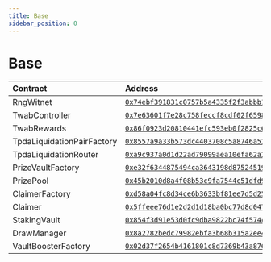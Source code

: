 ```yaml
---
title: Base
sidebar_position: 0
---
```


# Base

| Contract | Address |
| :--- | :--- |
| RngWitnet | [`0x74ebf391831c0757b5a4335f2f3abbb1499d18f0`](https://basescan.org/address/0x74ebf391831c0757b5a4335f2f3abbb1499d18f0) |
| TwabController | [`0x7e63601f7e28c758feccf8cdf02f6598694f44c6`](https://basescan.org/address/0x7e63601f7e28c758feccf8cdf02f6598694f44c6) |
| TwabRewards | [`0x86f0923d20810441efc593eb0f2825c6bff2dc09`](https://basescan.org/address/0x86f0923d20810441efc593eb0f2825c6bff2dc09) |
| TpdaLiquidationPairFactory | [`0x8557a9a33b573dc4403708c5a8746a52648374ea`](https://basescan.org/address/0x8557a9a33b573dc4403708c5a8746a52648374ea) |
| TpdaLiquidationRouter | [`0xa9c937a0d1d22ad79099aea10efa62a270dfc22c`](https://basescan.org/address/0xa9c937a0d1d22ad79099aea10efa62a270dfc22c) |
| PrizeVaultFactory | [`0xe32f6344875494ca3643198d87524519dc396ddf`](https://basescan.org/address/0xe32f6344875494ca3643198d87524519dc396ddf) |
| PrizePool | [`0x45b2010d8a4f08b53c9fa7544c51dfd9733732cb`](https://basescan.org/address/0x45b2010d8a4f08b53c9fa7544c51dfd9733732cb) |
| ClaimerFactory | [`0xd58a04fc8d34ce6b3633bf81ee7d5d25c71401e3`](https://basescan.org/address/0xd58a04fc8d34ce6b3633bf81ee7d5d25c71401e3) |
| Claimer | [`0x5ffeee76d1e2d2d1d18ba0bc77d8d047b85e1e87`](https://basescan.org/address/0x5ffeee76d1e2d2d1d18ba0bc77d8d047b85e1e87) |
| StakingVault | [`0x854f3d91e53d0fc9dba9822bc74f574c7380436d`](https://basescan.org/address/0x854f3d91e53d0fc9dba9822bc74f574c7380436d) |
| DrawManager | [`0x8a2782bedc79982ebfa3b68b315a2ee40daf6ab0`](https://basescan.org/address/0x8a2782bedc79982ebfa3b68b315a2ee40daf6ab0) |
| VaultBoosterFactory | [`0x02d37f2654b4161801c8d7369b43a8762a31530e`](https://basescan.org/address/0x02d37f2654b4161801c8d7369b43a8762a31530e) |

